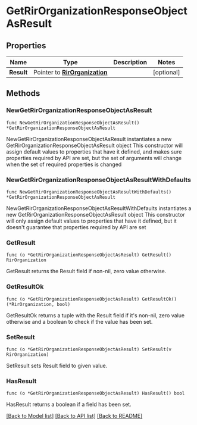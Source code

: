 # GetRirOrganizationResponseObjectAsResult

## Properties

Name | Type | Description | Notes
------------ | ------------- | ------------- | -------------
**Result** | Pointer to [**RirOrganization**](RirOrganization.md) |  | [optional] 

## Methods

### NewGetRirOrganizationResponseObjectAsResult

`func NewGetRirOrganizationResponseObjectAsResult() *GetRirOrganizationResponseObjectAsResult`

NewGetRirOrganizationResponseObjectAsResult instantiates a new GetRirOrganizationResponseObjectAsResult object
This constructor will assign default values to properties that have it defined,
and makes sure properties required by API are set, but the set of arguments
will change when the set of required properties is changed

### NewGetRirOrganizationResponseObjectAsResultWithDefaults

`func NewGetRirOrganizationResponseObjectAsResultWithDefaults() *GetRirOrganizationResponseObjectAsResult`

NewGetRirOrganizationResponseObjectAsResultWithDefaults instantiates a new GetRirOrganizationResponseObjectAsResult object
This constructor will only assign default values to properties that have it defined,
but it doesn't guarantee that properties required by API are set

### GetResult

`func (o *GetRirOrganizationResponseObjectAsResult) GetResult() RirOrganization`

GetResult returns the Result field if non-nil, zero value otherwise.

### GetResultOk

`func (o *GetRirOrganizationResponseObjectAsResult) GetResultOk() (*RirOrganization, bool)`

GetResultOk returns a tuple with the Result field if it's non-nil, zero value otherwise
and a boolean to check if the value has been set.

### SetResult

`func (o *GetRirOrganizationResponseObjectAsResult) SetResult(v RirOrganization)`

SetResult sets Result field to given value.

### HasResult

`func (o *GetRirOrganizationResponseObjectAsResult) HasResult() bool`

HasResult returns a boolean if a field has been set.


[[Back to Model list]](../README.md#documentation-for-models) [[Back to API list]](../README.md#documentation-for-api-endpoints) [[Back to README]](../README.md)


